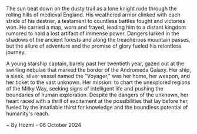 
The sun beat down on the dusty trail as a lone knight rode through the rolling hills of medieval England. His weathered armor clinked with each stride of his destrier, a testament to countless battles fought and victories won. He carried a map, worn and frayed, leading him to a distant kingdom rumored to hold a lost artifact of immense power. Dangers lurked in the shadows of the ancient forests and along the treacherous mountain passes, but the allure of adventure and the promise of glory fueled his relentless journey. 

A young starship captain, barely past her twentieth year, gazed out at the swirling nebulae that marked the border of the Andromeda Galaxy. Her ship, a sleek, silver vessel named the "Voyager," was her home, her weapon, and her ticket to the vast unknown. Her mission: to chart the unexplored regions of the Milky Way, seeking signs of intelligent life and pushing the boundaries of human exploration. Despite the dangers of the unknown, her heart raced with a thrill of excitement at the possibilities that lay before her, fueled by the insatiable thirst for knowledge and the boundless potential of humanity's reach. 

~ By Hozmi - 06 October 2024
